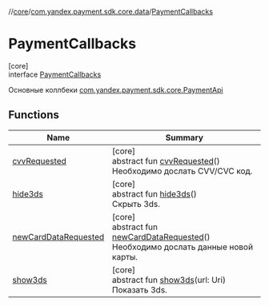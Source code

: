//[core](../../../index.md)/[com.yandex.payment.sdk.core.data](../index.md)/[PaymentCallbacks](index.md)

# PaymentCallbacks

[core]\
interface [PaymentCallbacks](index.md)

Основные коллбеки [com.yandex.payment.sdk.core.PaymentApi](../../com.yandex.payment.sdk.core/-payment-api/index.md)

## Functions

| Name | Summary |
|---|---|
| [cvvRequested](cvv-requested.md) | [core]<br>abstract fun [cvvRequested](cvv-requested.md)()<br>Необходимо дослать CVV/CVC код. |
| [hide3ds](hide3ds.md) | [core]<br>abstract fun [hide3ds](hide3ds.md)()<br>Скрыть 3ds. |
| [newCardDataRequested](new-card-data-requested.md) | [core]<br>abstract fun [newCardDataRequested](new-card-data-requested.md)()<br>Необходимо дослать данные новой карты. |
| [show3ds](show3ds.md) | [core]<br>abstract fun [show3ds](show3ds.md)(url: Uri)<br>Показать 3ds. |
